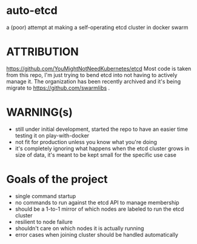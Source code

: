 # auto-etcd
a (poor) attempt at making a self-operating etcd cluster in docker swarm

# ATTRIBUTION
https://github.com/YouMightNotNeedKubernetes/etcd
Most code is taken from this repo, I'm just trying to bend etcd into not having to actively manage it.
The organization has been recently archived and it's being migrate to https://github.com/swarmlibs .

# WARNING(s)
- still under initial development, started the repo to have an easier time testing it on play-with-docker
- not fit for production unless you know what you're doing
- it's completely ignoring what happens when the etcd cluster grows in size of data, it's meant to be kept small for the specific use case

# Goals of the project
- single command startup
- no commands to run against the etcd API to manage membership
- should be a 1-to-1 mirror of which nodes are labeled to run the etcd cluster
- resilient to node failure
- shouldn't care on which nodes it is actually running
- error cases when joining cluster should be handled automatically
